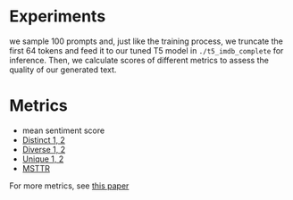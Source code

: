 
# Experiments

we sample 100 prompts and, just like the training process, we truncate the first 64 tokens and feed it to our tuned T5 model in `./t5_imdb_complete` for inference. Then, we calculate scores of different metrics to assess the quality of our generated text.

# Metrics 
- mean sentiment score 
- [Distinct 1, 2](https://github.com/neural-dialogue-metrics/Distinct-N/tree/main)
- [Diverse 1, 2](https://github.com/XinnuoXu/mmi_anti_pytorch)
- [Unique 1, 2]()
- [MSTTR](https://github.com/LCR-ADS-Lab/TAALED)


For more metrics, see [this paper](https://aclanthology.org/2021.gem-1.10.pdf)
